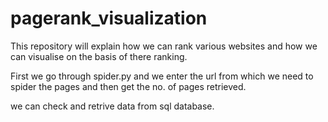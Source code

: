 # pagerank_visualization
This repository will explain how we can rank various websites and how we can visualise on the basis of there ranking.

First we  go through spider.py and we enter the url from which we need to spider the pages and then get the no. of pages retrieved.

we can check and retrive data from sql database.
